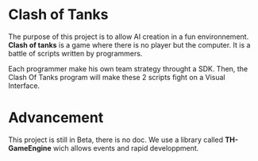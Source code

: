 # Clash of Tanks

The purpose of this project is to allow AI creation in a fun environnement. **Clash of tanks** is a game where there is no player but the computer. It is a battle of scripts written by programmers.

Each programmer make his own team strategy throught a SDK. Then, the Clash Of Tanks program will make these 2 scripts fight on a Visual Interface.

# Advancement

This project is still in Beta,  there is no doc. We use a library called **TH-GameEngine** wich allows events and rapid developpment.
